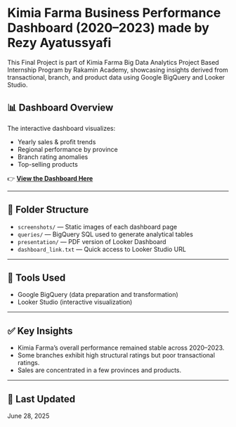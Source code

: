 # Kimia Farma Business Performance Dashboard (2020–2023) made by Rezy Ayatussyafi

This Final Project is part of Kimia Farma Big Data Analytics Project Based Internship Program by Rakamin Academy, showcasing insights derived from transactional, branch, and product data using Google BigQuery and Looker Studio.

## 📊 Dashboard Overview

The interactive dashboard visualizes:
- Yearly sales & profit trends
- Regional performance by province
- Branch rating anomalies
- Top-selling products

👉 **[View the Dashboard Here](https://lookerstudio.google.com/reporting/edede535-82d0-478d-b904-4f8b9ba5d672)**

---

## 📁 Folder Structure

- `screenshots/` — Static images of each dashboard page  
- `queries/` — BigQuery SQL used to generate analytical tables  
- `presentation/` — PDF version of Looker Dashboard  
- `dashboard_link.txt` — Quick access to Looker Studio URL

---

## 🔧 Tools Used

- Google BigQuery (data preparation and transformation)
- Looker Studio (interactive visualization)

---

## ✅ Key Insights

- Kimia Farma’s overall performance remained stable across 2020–2023.
- Some branches exhibit high structural ratings but poor transactional ratings.
- Sales are concentrated in a few provinces and products.

---

## 📅 Last Updated

June 28, 2025
